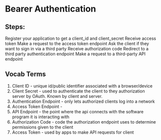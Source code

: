 # Bearer Authentication

## Steps:


Register your application to get a client_id and client_secret
Receive access token
Make a request to the access token endpoint
Ask the client if they want to sign in via a third party
Receive authorization code
Redirect to a third party authentication endpoint
Make a request to a third-party API endpoint


## Vocab Terms

1. Client ID - unique id/public identifier associated with a browser/device
2. Client Secret - used to authenticate the client to they authorization server by OAuth. Known by client and server.
3. Authentication Endpoint - only lets authorized clients log into a network
4. Access Token Endpoint - 
5. API Endpoint - the point where the api connects with the software program it is interacting with
6. Authorization Code - code the authorization endpoint uses to determine permissions given to the client
7. Access Token - used by apps to make API requests for client